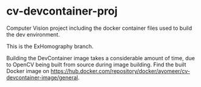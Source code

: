 # cv-devcontainer-proj
Computer Vision project including the docker container files used to build the dev environment.

This is the ExHomography branch.

Building the DevContainer image takes a considerable amount of time, due to OpenCV being built from source during image building. Find the built Docker image on https://hub.docker.com/repository/docker/ayomeer/cv-devcontainer-image/general.
